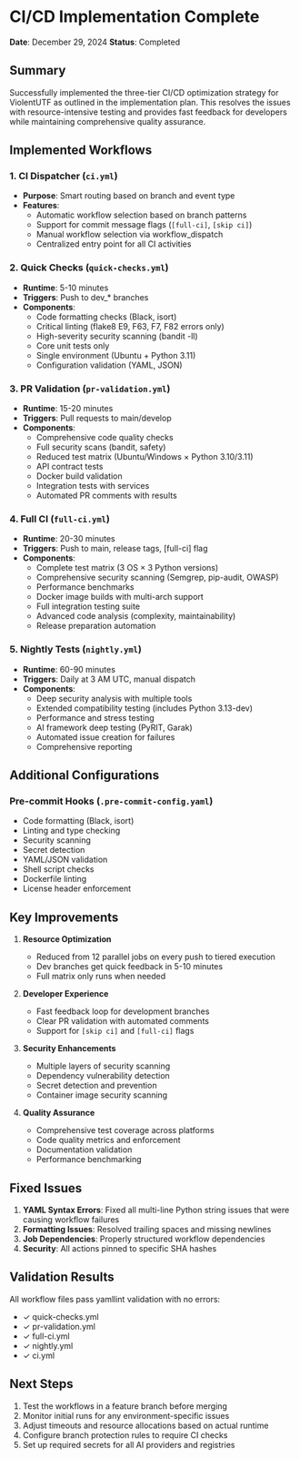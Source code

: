 # CI/CD Implementation Complete

**Date**: December 29, 2024
**Status**: Completed

## Summary

Successfully implemented the three-tier CI/CD optimization strategy for ViolentUTF as outlined in the implementation plan. This resolves the issues with resource-intensive testing and provides fast feedback for developers while maintaining comprehensive quality assurance.

## Implemented Workflows

### 1. CI Dispatcher (`ci.yml`)
- **Purpose**: Smart routing based on branch and event type
- **Features**:
  - Automatic workflow selection based on branch patterns
  - Support for commit message flags (`[full-ci]`, `[skip ci]`)
  - Manual workflow selection via workflow_dispatch
  - Centralized entry point for all CI activities

### 2. Quick Checks (`quick-checks.yml`)
- **Runtime**: 5-10 minutes
- **Triggers**: Push to dev_* branches
- **Components**:
  - Code formatting checks (Black, isort)
  - Critical linting (flake8 E9, F63, F7, F82 errors only)
  - High-severity security scanning (bandit -ll)
  - Core unit tests only
  - Single environment (Ubuntu + Python 3.11)
  - Configuration validation (YAML, JSON)

### 3. PR Validation (`pr-validation.yml`)
- **Runtime**: 15-20 minutes
- **Triggers**: Pull requests to main/develop
- **Components**:
  - Comprehensive code quality checks
  - Full security scans (bandit, safety)
  - Reduced test matrix (Ubuntu/Windows × Python 3.10/3.11)
  - API contract tests
  - Docker build validation
  - Integration tests with services
  - Automated PR comments with results

### 4. Full CI (`full-ci.yml`)
- **Runtime**: 20-30 minutes
- **Triggers**: Push to main, release tags, [full-ci] flag
- **Components**:
  - Complete test matrix (3 OS × 3 Python versions)
  - Comprehensive security scanning (Semgrep, pip-audit, OWASP)
  - Performance benchmarks
  - Docker image builds with multi-arch support
  - Full integration testing suite
  - Advanced code analysis (complexity, maintainability)
  - Release preparation automation

### 5. Nightly Tests (`nightly.yml`)
- **Runtime**: 60-90 minutes
- **Triggers**: Daily at 3 AM UTC, manual dispatch
- **Components**:
  - Deep security analysis with multiple tools
  - Extended compatibility testing (includes Python 3.13-dev)
  - Performance and stress testing
  - AI framework deep testing (PyRIT, Garak)
  - Automated issue creation for failures
  - Comprehensive reporting

## Additional Configurations

### Pre-commit Hooks (`.pre-commit-config.yaml`)
- Code formatting (Black, isort)
- Linting and type checking
- Security scanning
- Secret detection
- YAML/JSON validation
- Shell script checks
- Dockerfile linting
- License header enforcement

## Key Improvements

1. **Resource Optimization**
   - Reduced from 12 parallel jobs on every push to tiered execution
   - Dev branches get quick feedback in 5-10 minutes
   - Full matrix only runs when needed

2. **Developer Experience**
   - Fast feedback loop for development branches
   - Clear PR validation with automated comments
   - Support for `[skip ci]` and `[full-ci]` flags

3. **Security Enhancements**
   - Multiple layers of security scanning
   - Dependency vulnerability detection
   - Secret detection and prevention
   - Container image security scanning

4. **Quality Assurance**
   - Comprehensive test coverage across platforms
   - Code quality metrics and enforcement
   - Documentation validation
   - Performance benchmarking

## Fixed Issues

1. **YAML Syntax Errors**: Fixed all multi-line Python string issues that were causing workflow failures
2. **Formatting Issues**: Resolved trailing spaces and missing newlines
3. **Job Dependencies**: Properly structured workflow dependencies
4. **Security**: All actions pinned to specific SHA hashes

## Validation Results

All workflow files pass yamllint validation with no errors:
- ✓ quick-checks.yml
- ✓ pr-validation.yml
- ✓ full-ci.yml
- ✓ nightly.yml
- ✓ ci.yml

## Next Steps

1. Test the workflows in a feature branch before merging
2. Monitor initial runs for any environment-specific issues
3. Adjust timeouts and resource allocations based on actual runtime
4. Configure branch protection rules to require CI checks
5. Set up required secrets for all AI providers and registries
